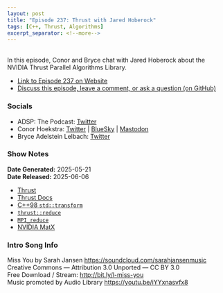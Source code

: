 ```yaml
---
layout: post
title: "Episode 237: Thrust with Jared Hoberock"
tags: [C++, Thrust, Algorithms]
excerpt_separator: <!--more-->
---
```


<div id="buzzsprout-player-17294041"></div><script src="https://www.buzzsprout.com/1501960/episodes/17294041-episode-237-thrust-with-jared-hoberock.js?container_id=buzzsprout-player-17294041&player=small" type="text/javascript" charset="utf-8"></script>

<br>In this episode, Conor and Bryce chat with Jared Hoberock about the NVIDIA Thrust Parallel Algorithms Library.

<!--more-->

* [Link to Episode 237 on Website](https://adspthepodcast.com/2025/06/06/Episode-237.html)
* [Discuss this episode, leave a comment, or ask a question (on GitHub)](https://github.com/codereport/adsp2/discussions/136)

### Socials
 
* ADSP: The Podcast: [Twitter](https://twitter.com/adspthepodcast)
* Conor Hoekstra: [Twitter](https://twitter.com/code_report) \| [BlueSky](https://bsky.app/profile/codereport.bsky.social) \| [Mastodon](https://mastodon.social/@code_report)
* Bryce Adelstein Lelbach: [Twitter](https://x.com/blelbach)

### Show Notes

**Date Generated:** 2025-05-21 <br>
**Date Released:** 2025-06-06

* [Thrust](https://github.com/NVIDIA/cccl/tree/main/thrust)
* [Thrust Docs](https://nvidia.github.io/cccl/thrust/)  
* [C++98 `std::transform`](https://en.cppreference.com/w/cpp/algorithm/transform)
* [`thrust::reduce`](https://nvidia.github.io/cccl/thrust/api/groups/group__reductions.html#function-reduce)
* [`MPI_reduce`](https://www.mpich.org/static/docs/v3.2/www3/MPI_Reduce.html)
* [NVIDIA MatX ](https://nvidia.github.io/MatX/)

### Intro Song Info
 
Miss You by Sarah Jansen https://soundcloud.com/sarahjansenmusic<br>
Creative Commons — Attribution 3.0 Unported — CC BY 3.0<br>
Free Download / Stream: http://bit.ly/l-miss-you<br>
Music promoted by Audio Library https://youtu.be/iYYxnasvfx8<br>

